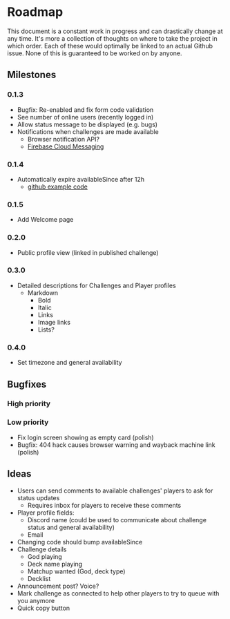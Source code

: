 # Roadmap

This document is a constant work in progress and can drastically change at any time.
It's more a collection of thoughts on where to take the project in which order.
Each of these would optimally be linked to an actual Github issue.
None of this is guaranteed to be worked on by anyone.

## Milestones

### 0.1.3

- Bugfix: Re-enabled and fix form code validation
- See number of online users (recently logged in)
- Allow status message to be displayed (e.g. bugs)
- Notifications when challenges are made available
  - Browser notification API?
  - [Firebase Cloud Messaging](https://firebase.google.com/docs/cloud-messaging)

### 0.1.4

- Automatically expire availableSince after 12h
  - [github example code](https://github.com/firebase/functions-samples/blob/master/delete-unused-accounts-cron/functions/index.js)

### 0.1.5

- Add Welcome page

### 0.2.0

- Public profile view (linked in published challenge)

### 0.3.0

- Detailed descriptions for Challenges and Player profiles
  - Markdown
    - Bold
    - Italic
    - Links
    - Image links
    - Lists?

### 0.4.0

- Set timezone and general availability

## Bugfixes

### High priority

### Low priority

- Fix login screen showing as empty card (polish)
- Bugfix: 404 hack causes browser warning and wayback machine link (polish)

## Ideas

- Users can send comments to available challenges' players to ask for status updates
  - Requires inbox for players to receive these comments
- Player profile fields:
  - Discord name (could be used to communicate about challenge status and general availability)
  - Email
- Changing code should bump availableSince
- Challenge details
  - God playing
  - Deck name playing
  - Matchup wanted (God, deck type)
  - Decklist
- Announcement post? Voice?
- Mark challenge as connected to help other players to try to queue with you anymore
- Quick copy button
